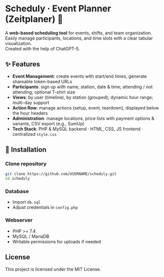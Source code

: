 # Scheduly · Event Planner (Zeitplaner) 📅

A **web-based scheduling tool** for events, shifts, and team organization.  
Easily manage participants, locations, and time slots with a clear tabular visualization.  
Created with the help of ChatGPT-5.

## ✨ Features

- **Event Management**: create events with start/end times, generate shareable token-based URLs  
- **Participants**: sign up with name, station, date & time; attending / not attending; optional T-shirt size  
- **Views**: by user (timeline), by station (grouped); dynamic hour range; multi-day support  
- **Action Row**: manage actions (setup, event, teardown), displayed below the hour headers  
- **Administration**: manage locations, price lists with payment options & variants, CSV export (e.g., SumUp)  
- **Tech Stack**: PHP & MySQL backend · HTML, CSS, JS frontend · centralized `style.css`  

## 🚀 Installation

### Clone repository
   ```bash
   git clone https://github.com/USERNAME/scheduly.git
   cd scheduly
   ```

### Database
- Import `db.sql`  
- Adjust credentials in `config.php`  

### Webserver
- PHP >= 7.4  
- MySQL / MariaDB  
- Writable permissions for uploads if needed 

## License

This project is licensed under the MIT License.
